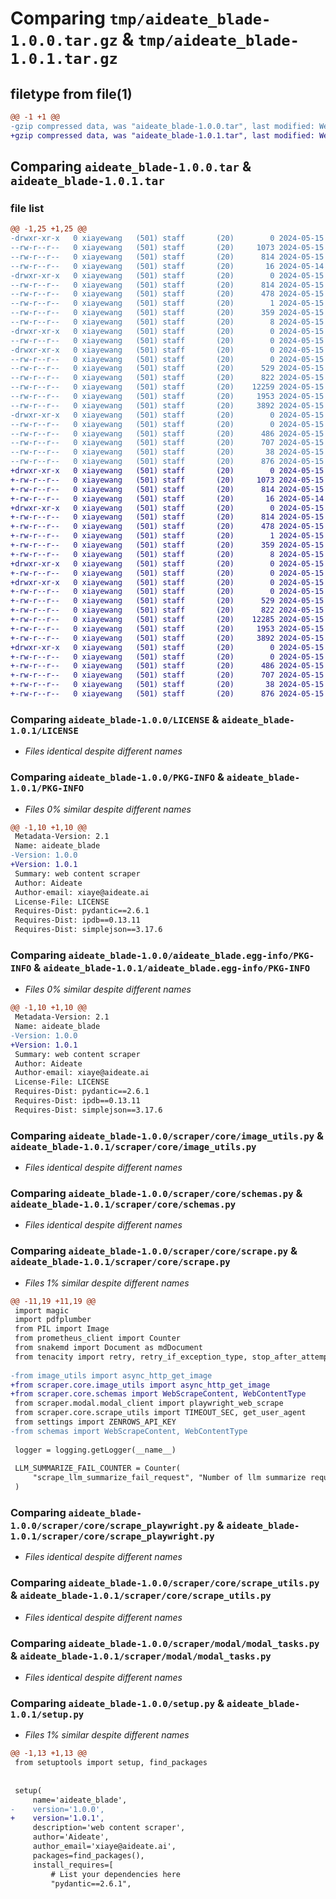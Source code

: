 # Comparing `tmp/aideate_blade-1.0.0.tar.gz` & `tmp/aideate_blade-1.0.1.tar.gz`

## filetype from file(1)

```diff
@@ -1 +1 @@
-gzip compressed data, was "aideate_blade-1.0.0.tar", last modified: Wed May 15 00:25:50 2024, max compression
+gzip compressed data, was "aideate_blade-1.0.1.tar", last modified: Wed May 15 04:54:19 2024, max compression
```

## Comparing `aideate_blade-1.0.0.tar` & `aideate_blade-1.0.1.tar`

### file list

```diff
@@ -1,25 +1,25 @@
-drwxr-xr-x   0 xiayewang   (501) staff       (20)        0 2024-05-15 00:25:50.034307 aideate_blade-1.0.0/
--rw-r--r--   0 xiayewang   (501) staff       (20)     1073 2024-05-15 00:07:08.000000 aideate_blade-1.0.0/LICENSE
--rw-r--r--   0 xiayewang   (501) staff       (20)      814 2024-05-15 00:25:50.034116 aideate_blade-1.0.0/PKG-INFO
--rw-r--r--   0 xiayewang   (501) staff       (20)       16 2024-05-14 20:10:32.000000 aideate_blade-1.0.0/README.md
-drwxr-xr-x   0 xiayewang   (501) staff       (20)        0 2024-05-15 00:25:50.033491 aideate_blade-1.0.0/aideate_blade.egg-info/
--rw-r--r--   0 xiayewang   (501) staff       (20)      814 2024-05-15 00:25:50.000000 aideate_blade-1.0.0/aideate_blade.egg-info/PKG-INFO
--rw-r--r--   0 xiayewang   (501) staff       (20)      478 2024-05-15 00:25:50.000000 aideate_blade-1.0.0/aideate_blade.egg-info/SOURCES.txt
--rw-r--r--   0 xiayewang   (501) staff       (20)        1 2024-05-15 00:25:50.000000 aideate_blade-1.0.0/aideate_blade.egg-info/dependency_links.txt
--rw-r--r--   0 xiayewang   (501) staff       (20)      359 2024-05-15 00:25:50.000000 aideate_blade-1.0.0/aideate_blade.egg-info/requires.txt
--rw-r--r--   0 xiayewang   (501) staff       (20)        8 2024-05-15 00:25:50.000000 aideate_blade-1.0.0/aideate_blade.egg-info/top_level.txt
-drwxr-xr-x   0 xiayewang   (501) staff       (20)        0 2024-05-15 00:25:50.029884 aideate_blade-1.0.0/scraper/
--rw-r--r--   0 xiayewang   (501) staff       (20)        0 2024-05-15 00:07:08.000000 aideate_blade-1.0.0/scraper/__init__.py
-drwxr-xr-x   0 xiayewang   (501) staff       (20)        0 2024-05-15 00:25:50.031692 aideate_blade-1.0.0/scraper/core/
--rw-r--r--   0 xiayewang   (501) staff       (20)        0 2024-05-15 00:07:08.000000 aideate_blade-1.0.0/scraper/core/__init__.py
--rw-r--r--   0 xiayewang   (501) staff       (20)      529 2024-05-15 00:07:08.000000 aideate_blade-1.0.0/scraper/core/image_utils.py
--rw-r--r--   0 xiayewang   (501) staff       (20)      822 2024-05-15 00:07:08.000000 aideate_blade-1.0.0/scraper/core/schemas.py
--rw-r--r--   0 xiayewang   (501) staff       (20)    12259 2024-05-15 00:07:08.000000 aideate_blade-1.0.0/scraper/core/scrape.py
--rw-r--r--   0 xiayewang   (501) staff       (20)     1953 2024-05-15 00:07:08.000000 aideate_blade-1.0.0/scraper/core/scrape_playwright.py
--rw-r--r--   0 xiayewang   (501) staff       (20)     3892 2024-05-15 00:07:08.000000 aideate_blade-1.0.0/scraper/core/scrape_utils.py
-drwxr-xr-x   0 xiayewang   (501) staff       (20)        0 2024-05-15 00:25:50.032483 aideate_blade-1.0.0/scraper/modal/
--rw-r--r--   0 xiayewang   (501) staff       (20)        0 2024-05-15 00:07:08.000000 aideate_blade-1.0.0/scraper/modal/__init__.py
--rw-r--r--   0 xiayewang   (501) staff       (20)      486 2024-05-15 00:07:08.000000 aideate_blade-1.0.0/scraper/modal/modal_client.py
--rw-r--r--   0 xiayewang   (501) staff       (20)      707 2024-05-15 00:07:08.000000 aideate_blade-1.0.0/scraper/modal/modal_tasks.py
--rw-r--r--   0 xiayewang   (501) staff       (20)       38 2024-05-15 00:25:50.034452 aideate_blade-1.0.0/setup.cfg
--rw-r--r--   0 xiayewang   (501) staff       (20)      876 2024-05-15 00:25:24.000000 aideate_blade-1.0.0/setup.py
+drwxr-xr-x   0 xiayewang   (501) staff       (20)        0 2024-05-15 04:54:19.321828 aideate_blade-1.0.1/
+-rw-r--r--   0 xiayewang   (501) staff       (20)     1073 2024-05-15 00:07:08.000000 aideate_blade-1.0.1/LICENSE
+-rw-r--r--   0 xiayewang   (501) staff       (20)      814 2024-05-15 04:54:19.321641 aideate_blade-1.0.1/PKG-INFO
+-rw-r--r--   0 xiayewang   (501) staff       (20)       16 2024-05-14 20:10:32.000000 aideate_blade-1.0.1/README.md
+drwxr-xr-x   0 xiayewang   (501) staff       (20)        0 2024-05-15 04:54:19.321369 aideate_blade-1.0.1/aideate_blade.egg-info/
+-rw-r--r--   0 xiayewang   (501) staff       (20)      814 2024-05-15 04:54:19.000000 aideate_blade-1.0.1/aideate_blade.egg-info/PKG-INFO
+-rw-r--r--   0 xiayewang   (501) staff       (20)      478 2024-05-15 04:54:19.000000 aideate_blade-1.0.1/aideate_blade.egg-info/SOURCES.txt
+-rw-r--r--   0 xiayewang   (501) staff       (20)        1 2024-05-15 04:54:19.000000 aideate_blade-1.0.1/aideate_blade.egg-info/dependency_links.txt
+-rw-r--r--   0 xiayewang   (501) staff       (20)      359 2024-05-15 04:54:19.000000 aideate_blade-1.0.1/aideate_blade.egg-info/requires.txt
+-rw-r--r--   0 xiayewang   (501) staff       (20)        8 2024-05-15 04:54:19.000000 aideate_blade-1.0.1/aideate_blade.egg-info/top_level.txt
+drwxr-xr-x   0 xiayewang   (501) staff       (20)        0 2024-05-15 04:54:19.319089 aideate_blade-1.0.1/scraper/
+-rw-r--r--   0 xiayewang   (501) staff       (20)        0 2024-05-15 00:07:08.000000 aideate_blade-1.0.1/scraper/__init__.py
+drwxr-xr-x   0 xiayewang   (501) staff       (20)        0 2024-05-15 04:54:19.320185 aideate_blade-1.0.1/scraper/core/
+-rw-r--r--   0 xiayewang   (501) staff       (20)        0 2024-05-15 00:07:08.000000 aideate_blade-1.0.1/scraper/core/__init__.py
+-rw-r--r--   0 xiayewang   (501) staff       (20)      529 2024-05-15 00:07:08.000000 aideate_blade-1.0.1/scraper/core/image_utils.py
+-rw-r--r--   0 xiayewang   (501) staff       (20)      822 2024-05-15 00:07:08.000000 aideate_blade-1.0.1/scraper/core/schemas.py
+-rw-r--r--   0 xiayewang   (501) staff       (20)    12285 2024-05-15 04:53:47.000000 aideate_blade-1.0.1/scraper/core/scrape.py
+-rw-r--r--   0 xiayewang   (501) staff       (20)     1953 2024-05-15 00:07:08.000000 aideate_blade-1.0.1/scraper/core/scrape_playwright.py
+-rw-r--r--   0 xiayewang   (501) staff       (20)     3892 2024-05-15 00:07:08.000000 aideate_blade-1.0.1/scraper/core/scrape_utils.py
+drwxr-xr-x   0 xiayewang   (501) staff       (20)        0 2024-05-15 04:54:19.320769 aideate_blade-1.0.1/scraper/modal/
+-rw-r--r--   0 xiayewang   (501) staff       (20)        0 2024-05-15 00:07:08.000000 aideate_blade-1.0.1/scraper/modal/__init__.py
+-rw-r--r--   0 xiayewang   (501) staff       (20)      486 2024-05-15 00:07:08.000000 aideate_blade-1.0.1/scraper/modal/modal_client.py
+-rw-r--r--   0 xiayewang   (501) staff       (20)      707 2024-05-15 00:07:08.000000 aideate_blade-1.0.1/scraper/modal/modal_tasks.py
+-rw-r--r--   0 xiayewang   (501) staff       (20)       38 2024-05-15 04:54:19.321863 aideate_blade-1.0.1/setup.cfg
+-rw-r--r--   0 xiayewang   (501) staff       (20)      876 2024-05-15 04:53:57.000000 aideate_blade-1.0.1/setup.py
```

### Comparing `aideate_blade-1.0.0/LICENSE` & `aideate_blade-1.0.1/LICENSE`

 * *Files identical despite different names*

### Comparing `aideate_blade-1.0.0/PKG-INFO` & `aideate_blade-1.0.1/PKG-INFO`

 * *Files 0% similar despite different names*

```diff
@@ -1,10 +1,10 @@
 Metadata-Version: 2.1
 Name: aideate_blade
-Version: 1.0.0
+Version: 1.0.1
 Summary: web content scraper
 Author: Aideate
 Author-email: xiaye@aideate.ai
 License-File: LICENSE
 Requires-Dist: pydantic==2.6.1
 Requires-Dist: ipdb==0.13.11
 Requires-Dist: simplejson==3.17.6
```

### Comparing `aideate_blade-1.0.0/aideate_blade.egg-info/PKG-INFO` & `aideate_blade-1.0.1/aideate_blade.egg-info/PKG-INFO`

 * *Files 0% similar despite different names*

```diff
@@ -1,10 +1,10 @@
 Metadata-Version: 2.1
 Name: aideate_blade
-Version: 1.0.0
+Version: 1.0.1
 Summary: web content scraper
 Author: Aideate
 Author-email: xiaye@aideate.ai
 License-File: LICENSE
 Requires-Dist: pydantic==2.6.1
 Requires-Dist: ipdb==0.13.11
 Requires-Dist: simplejson==3.17.6
```

### Comparing `aideate_blade-1.0.0/scraper/core/image_utils.py` & `aideate_blade-1.0.1/scraper/core/image_utils.py`

 * *Files identical despite different names*

### Comparing `aideate_blade-1.0.0/scraper/core/schemas.py` & `aideate_blade-1.0.1/scraper/core/schemas.py`

 * *Files identical despite different names*

### Comparing `aideate_blade-1.0.0/scraper/core/scrape.py` & `aideate_blade-1.0.1/scraper/core/scrape.py`

 * *Files 1% similar despite different names*

```diff
@@ -11,19 +11,19 @@
 import magic
 import pdfplumber
 from PIL import Image
 from prometheus_client import Counter
 from snakemd import Document as mdDocument
 from tenacity import retry, retry_if_exception_type, stop_after_attempt, wait_fixed
 
-from image_utils import async_http_get_image
+from scraper.core.image_utils import async_http_get_image
+from scraper.core.schemas import WebScrapeContent, WebContentType
 from scraper.modal.modal_client import playwright_web_scrape
 from scraper.core.scrape_utils import TIMEOUT_SEC, get_user_agent
 from settings import ZENROWS_API_KEY
-from schemas import WebScrapeContent, WebContentType
 
 logger = logging.getLogger(__name__)
 
 LLM_SUMMARIZE_FAIL_COUNTER = Counter(
     "scrape_llm_summarize_fail_request", "Number of llm summarize requests that failed"
 )
```

### Comparing `aideate_blade-1.0.0/scraper/core/scrape_playwright.py` & `aideate_blade-1.0.1/scraper/core/scrape_playwright.py`

 * *Files identical despite different names*

### Comparing `aideate_blade-1.0.0/scraper/core/scrape_utils.py` & `aideate_blade-1.0.1/scraper/core/scrape_utils.py`

 * *Files identical despite different names*

### Comparing `aideate_blade-1.0.0/scraper/modal/modal_tasks.py` & `aideate_blade-1.0.1/scraper/modal/modal_tasks.py`

 * *Files identical despite different names*

### Comparing `aideate_blade-1.0.0/setup.py` & `aideate_blade-1.0.1/setup.py`

 * *Files 1% similar despite different names*

```diff
@@ -1,13 +1,13 @@
 from setuptools import setup, find_packages
 
 
 setup(
     name='aideate_blade',
-    version='1.0.0',
+    version='1.0.1',
     description='web content scraper',
     author='Aideate',
     author_email='xiaye@aideate.ai',
     packages=find_packages(),
     install_requires=[
         # List your dependencies here
         "pydantic==2.6.1",
```


